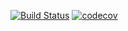 [![Build Status](https://travis-ci.org/open-synergy/opnsynid-account-analytic-reporting.svg?branch=8.0)](https://travis-ci.org/open-synergy/opnsynid-account-analytic-reporting)
[![codecov](https://codecov.io/gh/open-synergy/opnsynid-account-analytic-reporting/branch/8.0/graph/badge.svg)](https://codecov.io/gh/open-synergy/opnsynid-account-analytic-reporting)
